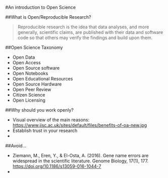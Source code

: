 #An introduction to Open Science

##What is Open/Reproducible Research?

> Reproducible research is the idea that data analyses, and more generally, scientific claims, are published with their data and software code so that others may verify the findings and build upon them.

##Open Science Taxonomy
* Open Data
* Open Access
* Open Source software
* Open Notebooks
* Open Educational Resources
* Open Source Hardware
* Open Peer Review
* Citizen Science
* Open Licensing

##Why should you work openly?
* Visual overview of the main reasons: https://www.jisc.ac.uk/sites/default/files/benefits-of-oa-new.jpg
* Establish trust in your research
* 

##Avoid...
* Ziemann, M., Eren, Y., & El-Osta, A. (2016). Gene name errors are widespread in the scientific literature. Genome Biology, 17(1), 177. https://doi.org/10.1186/s13059-016-1044-7
*
